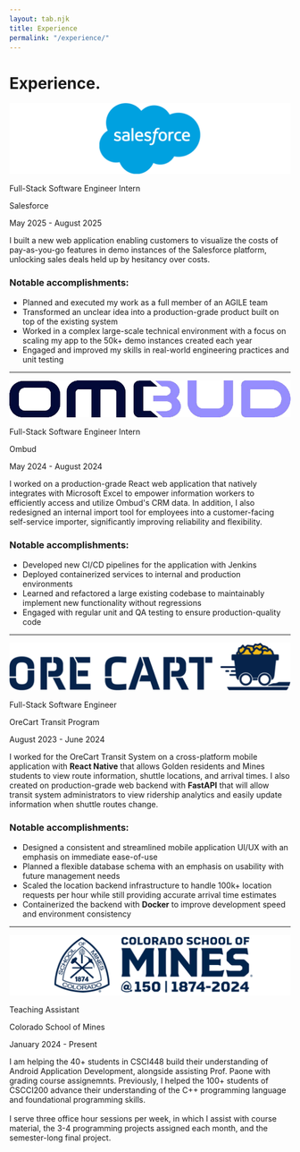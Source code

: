 ```yaml
---
layout: tab.njk
title: Experience
permalink: "/experience/"
---
```


<!-- Dummy element to get htmx to fetch the stylesheet -->
<span></span>
<link rel="stylesheet" href="/styles/tabs/experience.css" />

<div class="experience-container">
    <h1>Experience.</h1>
    <div class="experience-section">
        <div class="section-header">
            <div class="logo-container">
                <img alt="Salesforce" src="/res/salesforce.png" class="company-logo" />
            </div>
            <div class="section-info">
                <p class="section-title">Full-Stack Software Engineer Intern</p>
                <p class="section-subtitle">Salesforce</p>
                <p class="section-date">May 2025 - August 2025</p>
            </div>
        </div>
        <div class="section-description">
            I built a new web application enabling customers to visualize the costs of pay-as-you-go features in demo instances of the Salesforce platform, unlocking sales deals held up by hesitancy over costs. 
        </div>
        <h3 class="section-accomplishments">Notable accomplishments:</h3>
        <ul>
            <li>Planned and executed my work as a full member of an AGILE team</li>
            <li>Transformed an unclear idea into a production-grade product built on top of the existing system</li>
            <li>Worked in a complex large-scale technical environment with a focus on scaling my app to the 50k+ demo instances created each year</li>
            <li>Engaged and improved my skills in real-world engineering practices and unit testing</li> 
        </ul>
    </div>
    <hr />
    <div class="experience-section">
        <div class="section-header">
            <div class="logo-container">
                <img alt="Ombud" src="/res/ombud.png" class="company-logo" />
            </div>
            <div class="section-info">
                <p class="section-title">Full-Stack Software Engineer Intern</p>
                <p class="section-subtitle">Ombud</p>
                <p class="section-date">May 2024 - August 2024</p>
            </div>
        </div>
        <div class="section-description">
            I worked on a production-grade React web application that natively integrates with Microsoft Excel to empower information workers to efficiently access and utilize Ombud's CRM data. In addition, I also redesigned an internal import tool for employees into a customer-facing self-service importer, significantly improving reliability and flexibility.
        </div>
        <h3 class="section-accomplishments">Notable accomplishments:</h3>
        <ul>
            <li>Developed new CI/CD pipelines for the application with Jenkins</li>
            <li>Deployed containerized services to internal and production environments</li>
            <li>Learned and refactored a large existing codebase to maintainably implement new functionality without regressions</li>
            <li>Engaged with regular unit and QA testing to ensure production-quality code</li>
        </ul>
    </div>
    <hr />
    <div class="experience-section">
        <div class="section-header">
            <div class="logo-container">
                <img alt="OreCart" src="/res/orecart.png" class="company-logo" />
            </div>
            <div class="section-info">
                <p class="section-title">Full-Stack Software Engineer</p>
                <p class="section-subtitle">OreCart Transit Program</p>
                <p class="section-date">August 2023 - June 2024</p>
            </div>
        </div>
        <div class="section-description">
            I worked for the OreCart Transit System on a cross-platform mobile application with <strong>React Native</strong> that allows Golden residents and Mines students to view route information, shuttle locations, and arrival times. I also created on production-grade web backend with <strong>FastAPI</strong> that will allow transit system administrators to view ridership analytics and easily update information when shuttle routes change.
        </div>
        <h3 class="section-accomplishments">Notable accomplishments:</h3>
        <ul>
            <li>Designed a consistent and streamlined mobile application UI/UX with an emphasis on immediate ease-of-use</li>
            <li>Planned a flexible database schema with an emphasis on usability with future management needs</li>
            <li>Scaled the location backend infrastructure to handle 100k+ location requests per hour while still providing accurate arrival time estimates</li>
            <li>Containerized the backend with <strong>Docker</strong> to improve development speed and environment consistency</li>
        </ul>
    </div>
    <hr />
    <div class="experience-section">
        <div class="section-header">
            <div class="logo-container">
                <img alt="Colorado School of Mines" src="/res/mines.png" class="company-logo smaller" />
            </div>
            <div class="section-info">
                <p class="section-title">Teaching Assistant</p>
                <p class="section-subtitle">Colorado School of Mines</p>
                <p class="section-date">January 2024 - Present</p>
            </div>
        </div>
        <div class="section-description">
            I am helping the 40+ students in CSCI448 build their understanding of Android Application Development, alongside assisting Prof. Paone with grading course assignemnts. Previously, I helped the 100+ students of CSCCI200 advance their understanding of the C++ programming language and foundational programming skills.
            <br /><br />
            I serve three office hour sessions per week, in which I assist with course material, the 3-4 programming projects assigned each month, and the semester-long final project.
        </div>
    </div>
</div>
